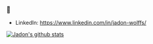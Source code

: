 ### 👋
 - LinkedIn: https://www.linkedin.com/in/jadon-wolffs/
<!--
**jadonwolffs/jadonwolffs** is a ✨ _special_ ✨ repository because its `README.md` (this file) appears on your GitHub profile.
-->

[![Jadon's github stats](https://github-readme-stats.vercel.app/api?username=jadonwolffs&count_private=true&show_icons=true)](https://github.com/jadonwolffs)


